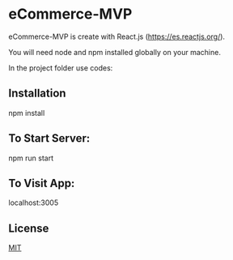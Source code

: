 # eCommerce-MVP

eCommerce-MVP is create with React.js (https://es.reactjs.org/).

You will need node and npm installed globally on your machine.

In the project folder use codes:


## Installation

npm install


## To Start Server:

npm run start


## To Visit App:

localhost:3005


## License
[MIT](https://choosealicense.com/licenses/mit/)